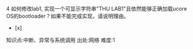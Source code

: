 4
如何修改lab1, 实现一个可显示字符串"THU LAB1"且依然能够正确加载ucore OS的bootloader？如果不能完成实现，请说明理由。
- [x]

知识点:中断、异常与系统调用
出处:网络
难度:1
> 
